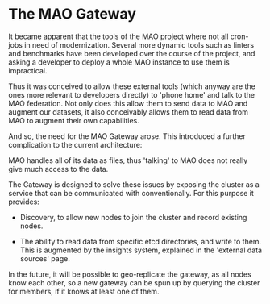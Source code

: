 # The MAO Gateway

It became apparent that the tools of the MAO project where not all cron-jobs in need of modernization. Several more dynamic tools such as linters and benchmarks have been developed over the course of the project, and asking a developer to deploy a whole MAO instance to use them is impractical.

Thus it was conceived to allow these external tools (which anyway are the ones more relevant to developers directly) to 'phone home' and talk to the MAO federation. Not only does this allow them to send data to MAO and augment our datasets, it also conceivably allows them to read data from MAO to augment their own capabilities.

And so, the need for the MAO Gateway arose. This introduced a further complication to the current architecture:

MAO handles all of its data as files, thus 'talking' to MAO does not really give much access to the data.

The Gateway is designed to solve these issues by exposing the cluster as a service that can be communicated with conventionally. For this purpose it provides:

- Discovery, to allow new nodes to join the cluster and record existing nodes.

- The ability to read data from specific etcd directories, and write to them. This is augmented by the insights system, explained in the 'external data sources' page.

In the future, it will be possible to geo-replicate the gateway, as all nodes know each other, so a new gateway can be spun up by querying the cluster for members, if it knows at least one of them.

